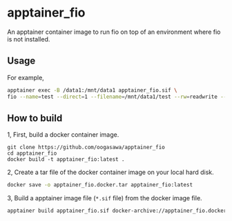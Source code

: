 # apptainer_fio

An apptainer container image to run fio on top of an environment where fio is not installed.

## Usage

For example,

``` sh
apptainer exec -B /data1:/mnt/data1 apptainer_fio.sif \
fio --name=test --direct=1 --filename=/mnt/data1/test --rw=readwrite --bs=1m --size=100G
```


## How to build

1, First, build a docker container image.

```
git clone https://github.com/oogasawa/apptainer_fio
cd apptainer_fio
docker build -t apptainer_fio:latest .
```

2, Create a tar file of the docker container image on your local hard disk.

``` sh
docker save -o apptainer_fio.docker.tar apptainer_fio:latest
```

3, Build a apptainer image file (`*.sif` file) from the docker image file.

``` sh
apptainer build apptainer_fio.sif docker-archive://apptainer_fio.docker.tar
```

